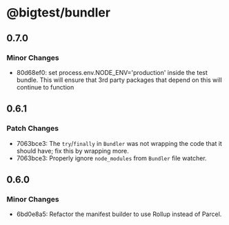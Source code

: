 # @bigtest/bundler

## 0.7.0

### Minor Changes

- 80d68ef0: set process.env.NODE_ENV='production' inside the test bundle. This
  will ensure that 3rd party packages that depend on this will continue
  to function

## 0.6.1

### Patch Changes

- 7063bce3: The `try`/`finally` in `Bundler` was not wrapping the code that it should have; fix this by wrapping more.
- 7063bce3: Properly ignore `node_modules` from `Bundler` file watcher.

## 0.6.0

### Minor Changes

- 6bd0e8a5: Refactor the manifest builder to use Rollup instead of Parcel.
